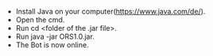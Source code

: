 - Install Java on your computer(https://www.java.com/de/).
- Open the cmd.
- Run cd <folder of the .jar file>.
- Run java -jar ORS1.0.jar.
- The Bot is now online.
